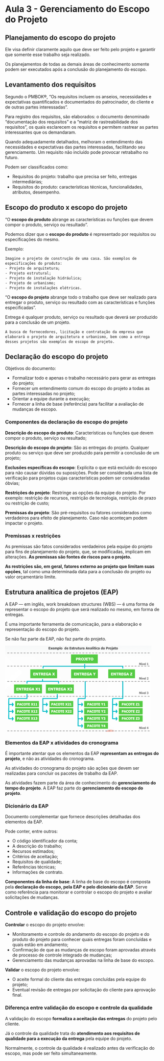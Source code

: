 # Aula 3 - Gerenciamento do Escopo do Projeto 

## Planejamento do escopo do projeto 

Ele visa definir claramente aquilo que deve ser feito pelo projeto e garantir que somente esse trabalho seja realizado. 

Os planejamentos de todas as demais áreas de conhecimento somente podem ser executados após a conclusão do planejamento do escopo. 

## Levantamento dos requisitos 

Segundo o PMBOK®, “Os requisitos incluem os anseios, necessidades e expectativas quantificados e documentados do patrocinador, do cliente e de outras partes interessadas”. 

Para registro dos requisitos, são elaborados: o documento denominado “documentação dos requisitos” e a “matriz de rastreabilidade dos requisitos”, os quais esclarecem os requisitos e permitem rastrear as partes interessantes que os demandaram. 

Quando adequadamente detalhados, melhoram o entendimento das necessidades e expectativas das partes interessadas, facilitando seu gerenciamento. Um requisito não incluído pode provocar retrabalho no futuro. 
 
Podem ser classificados como:  
- Requisitos do projeto: trabalho que precisa ser feito, entregas intermediárias; 
- Requisitos do produto: características técnicas, funcionalidades, atributos, desempenho. 

## Escopo do produto x escopo do projeto 

“O **escopo do produto** abrange as características ou funções que devem compor o produto, serviço ou resultado”. 

Podemos dizer que o **escopo do produto** é representado por requisitos ou especificações do mesmo. 

Exemplo:

``` 
Imagine o projeto de construção de uma casa. São exemplos de especificações do produto: 
- Projeto de arquitetura; 
- Projeto estrutural; 
- Projeto de instalação hidráulica; 
- Projeto de urbanismo; 
- Projeto de instalações elétricas. 
``` 

“O **escopo do projeto** abrange todo o trabalho que deve ser realizado para entregar o produto, serviço ou resultado com as características e funções especificadas”. 

Entrega é qualquer produto, serviço ou resultado que deverá ser produzido para a conclusão de um projeto. 
 
``` 
A busca de fornecedores, licitação e contratação da empresa que elaborará o projeto de arquitetura e urbanismo, bem como a entrega desses projetos são exemplos de escopo de projeto. 
``` 

## Declaração do escopo do projeto 

Objetivos do documento: 
- Formalizar todo e apenas o trabalho necessário para gerar as entregas do projeto; 
- Fornecer um entendimento comum do escopo do projeto a todas as partes interessadas no projeto; 
- Orientar a equipe durante a execução; 
- Fornecer a linha de base (referência) para facilitar a avaliação de mudanças de escopo. 

### Componentes da declaração do escopo do projeto 
 
**Descrição do escopo do produto**: Características ou funções que devem compor o produto, serviço ou resultado; 

**Descrição do escopo do projeto**: São as entregas do projeto. Qualquer produto ou serviço que deve ser produzido para permitir a conclusão de um projeto; 

**Exclusões específicas do escopo**: Explicita o que está excluído do escopo para não causar dúvidas ou suposições. Pode ser considerada uma lista de verificação para projetos cujas características podem ser consideradas óbvias; 

**Restrições do projeto**: Restringe as opções da equipe do projeto. Por exemplo: restrição de recursos, restrição de tecnologia, restrição de prazo ou restrição de custo; 

**Premissas do projeto**: São pré-requisitos ou fatores considerados como verdadeiros para efeito de planejamento. Caso não aconteçam podem impactar o projeto. 

### Premissas x restrições 

As premissas são fatos considerados verdadeiros pela equipe do projeto para fins de planejamento do projeto, que, se modificadas, implicam em alterações. **As premissas são fontes de riscos para o projeto.** 

**As restrições são, em geral, fatores externo ao projeto que limitam suas opções**, tal como uma determinada data para a conclusão do projeto ou valor orçamentário limite. 


## Estrutura analítica de projetos (EAP) 

A EAP — em inglês, work breakdown structures (WBS) — é uma forma de representar o escopo do projeto que será realizado no mesmo, em forma de entregas. 

É uma importante ferramenta de comunicação, para a elaboração e representação do escopo do projeto. 
 
Se não faz parte da EAP, não faz parte do projeto.

![Exemplo de EAP](../../media/gestao_de_projetos/aula03/img/eap_exemplo.png)

### Elementos da EAP x atividades do cronograma 

É importante atentar que os elementos da EAP **representam as entregas do projeto**, e não as atividades do cronograma. 

As atividades do cronograma do projeto são ações que devem ser realizadas para concluir os pacotes de trabalho da EAP. 

As atividades fazem parte da área de conhecimento do **gerenciamento do tempo do projeto**. A EAP faz parte do **gerenciamento do escopo do projeto**. 

### Dicionário da EAP 

Documento complementar que fornece descrições detalhadas dos elementos da EAP. 

Pode conter, entre outros: 
- O código identificador da conta; 
- A descrição do trabalho; 
- Recursos estimados; 
- Critérios de aceitação; 
- Requisitos de qualidade; 
- Referências técnicas; 
- Informações de contrato. 
 
**Componentes da linha de base**: A linha de base do escopo é composta pela **declaração do escopo, pela EAP e pelo dicionário da EAP**. Serve como referência para monitorar e controlar o escopo do projeto e avaliar solicitações de mudanças. 
 
## Controle e validação do escopo do projeto 

**Controlar** o escopo do projeto envolve: 
- Monitoramento e controle do andamento do escopo do projeto e do produto do projeto para conhecer quais entregas foram concluídas e quais estão em andamento; 
- Confirmação de que as mudanças de escopo foram aprovadas através de processo de controle integrado de mudanças; 
- Gerenciamento das mudanças aprovadas na linha de base do escopo. 

**Validar** o escopo do projeto envolve: 
- O aceite formal do cliente das entregas concluídas pela equipe do projeto; 
- Eventual revisão de entregas por solicitação do cliente para aprovação final. 

### Diferença entre validação do escopo e controle da qualidade 

A validação do escopo **formaliza a aceitação das entregas** do projeto pelo cliente. 

Já o controle da qualidade trata do **atendimento aos requisitos de qualidade para a execução da entrega** pela equipe do projeto. 

Normalmente, o controle da qualidade é realizado antes da verificação do escopo, mas pode ser feito simultaneamente. 
